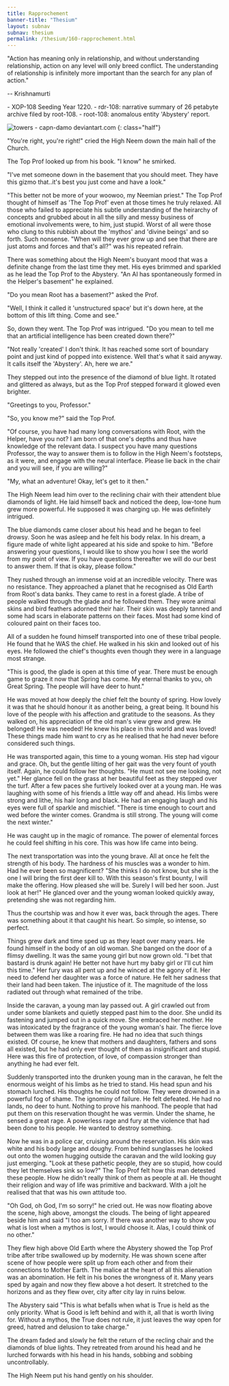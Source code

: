 ```yaml
---
title: Rapprochement
banner-title: "Thesium" 
layout: subnav 
subnav: thesium 
permalink: /thesium/160-rapprochement.html
---
```


<div class="quote">
"Action has meaning only in relationship, and without understanding
relationship, action on any level will only breed conflict. The
understanding of relationship is infinitely more important than the
search for any plan of action."

-- Krishnamurti 
</div>

<div class="data">
- XOP-108 Seeding Year 1220.
- rdr-108: narrative summary of 26 petabyte archive filed by root-108.  
- root-108: anomalous entity 'Abystery' report. 
</div>

![towers - capn-damo deviantart.com](/assets/images/Thesium/towers.jpg) 
{: class="half"}

"You're right, you're right!" cried the High Neem down the main hall of the
Church.

The Top Prof looked up from his book. "I know" he smirked. 

"I've met someone down in the basement that you should meet. They have this
gizmo that..it's best you just come and have a look."

"This better not be more of your woowoo, my Neemian priest." The Top Prof
thought of himself as 'The Top Prof' even at those times he truly relaxed. All
those who failed to appreciate his subtle understanding of the heirarchy of
concepts and grubbed about in all the silly and messy business of emotional
involvements were, to him, just stupid. Worst of all were those who clung to
this rubbish about the 'mythos' and 'divine beings' and so forth. Such
nonsense. "When will they ever grow up and see that there are just atoms and
forces and that's all?" was his repeated refrain.

There was something about the High Neem's buoyant mood that was a definite
change from the last time they met. His eyes brimmed and sparkled as he lead
the Top Prof to the Abystery. "An AI has spontaneously formed in the Helper's
basement" he explained.

"Do you mean Root has a basement?" asked the Prof.

"Well, I think it called it 'unstructured space' but it's down here, at the
bottom of this lift thing. Come and see."

So, down they went. The Top Prof was intrigued. "Do you mean to tell me that an
artificial intelligence has been created down there?"

"Not really 'created' I don't think. It has reached some sort of boundary point
and just kind of popped into existence. Well that's what it said anyway. It
calls itself the 'Abystery'. Ah, here we are."

They stepped out into the presence of the diamond of blue light. It rotated and
glittered as always, but as the Top Prof stepped forward it glowed even
brighter.

"Greetings to you, Professor."

"So, you know me?" said the Top Prof.

"Of course, you have had many long conversations with Root, with the Helper,
have you not? I am born of that one's depths and thus have knowledge of the
relevant data. I suspect you have many questions Professor, the way to answer
them is to follow in the High Neem's footsteps, as it were, and engage with the
neural interface. Please lie back in the chair and you will see, if you are
willing?"

"My, what an adventure! Okay, let's get to it then."

The High Neem lead him over to the reclining chair with their attendent blue
diamonds of light. He laid himself back and noticed the deep, low-tone hum grew
more powerful. He supposed it was charging up. He was definitely intrigued.  

The blue diamonds came closer about his head and he began to feel drowsy. Soon
he was asleep and he felt his body relax. In his dream, a figure made of white
light appeared at his side and spoke to him. "Before answering your questions,
I would like to show you how I see the world from my point of view. If you have
questions thereafter we will do our best to answer them. If that is okay,
please follow."

They rushed through an immense void at an incredible velocity. There was no
resistance. They approached a planet that he recognised as Old Earth from
Root's data banks. They came to rest in a forest glade. A tribe of people
walked through the glade and he followed them. They wore animal skins and bird
feathers adorned their hair. Their skin was deeply tanned and some had scars in
elaborate patterns on their faces. Most had some kind of coloured paint on
their faces too.

All of a sudden he found himself transported into one of these tribal people.
He found that he WAS the chief. He walked in his skin and looked out of his
eyes. He followed the chief's thoughts even though they were in a language most
strange.

"This is good, the glade is open at this time of year. There must be enough
game to graze it now that Spring has come. My eternal thanks to you, oh Great
Spring. The people will have deer to hunt."

He was moved at how deeply the chief felt the bounty of spring. How lovely it
was that he should honour it as another being, a great being. It bound his love
of the people with his affection and gratitude to the seasons. As they walked
on, his appreciation of the old man's view grew and grew. He belonged! He was
needed! He knew his place in this world and was loved! These things made him
want to cry as he realised that he had never before considered such things.

He was transported again, this time to a young woman. His step had vigour and
grace. Oh, but the gentle lilting of her gait was the very fount of youth
itself. Again, he could follow her thoughts. "He must not see me looking, not
yet." Her glance fell on the grass at her beautiful feet as they stepped over
the turf. After a few paces she furtively looked over at a young man. He was
laughing with some of his friends a little way off and ahead. His limbs were
strong and lithe, his hair long and black. He had an engaging laugh and his
eyes were full of sparkle and mischief. "There is time enough to court and wed
before the winter comes. Grandma is still strong. The young will come the next
winter."

He was caught up in the magic of romance. The power of elemental forces he
could feel shifting in his core. This was how life came into being.

The next transportation was into the young brave. All at once he felt the
strength of his body. The hardness of his muscles was a wonder to him. Had he
ever been so magnificent? "She thinks I do not know, but she is the one I will
bring the first deer kill to. With this season's first bounty, I will make the
offering. How pleased she will be. Surely I will bed her soon. Just look at
her!" He glanced over and the young woman looked quickly away, pretending she
was not regarding him.

Thus the courtship was and how it ever was, back through the ages. There was
something about it that caught his heart. So simple, so intense, so perfect.

Things grew dark and time sped up as they leapt over many years. He found
himself in the body of an old woman. She banged on the door of a flimsy
dwelling. It was the same young girl but now grown old. "I bet that bastard is
drunk again! He better not have hurt my baby girl or I'll cut him this time."
Her fury was all pent up and he winced at the agony of it. Her need to defend
her daughter was a force of nature. He felt her sadness that their land had
been taken. The injustice of it. The magnitude of the loss radiated out through
what remained of the tribe.

Inside the caravan, a young man lay passed out. A girl crawled out from under
some blankets and quietly stepped past him to the door. She undid its fastening
and jumped out in a quick move. She embraced her mother. He was intoxicated by
the fragrance of the young woman's hair. The fierce love between them was like
a roaring fire. He had no idea that such things existed. Of course, he knew
that mothers and daughters, fathers and sons all existed, but he had only ever
thought of them as insignificant and stupid. Here was this fire of protection,
of love, of compassion stronger than anything he had ever felt.

Suddenly transported into the drunken young man in the caravan, he felt the
enormous weight of his limbs as he tried to stand. His head spun and his
stomach lurched. His thoughts he could not follow. They were drowned in a
powerful fog of shame. The ignominy of failure. He felt defeated. He had no
lands, no deer to hunt. Nothing to prove his manhood. The people that had put
them on this reservation thought he was vermin. Under the shame, he sensed a
great rage. A powerless rage and fury at the violence that had been done to his
people. He wanted to destroy something.

Now he was in a police car, cruising around the reservation. His skin was white
and his body large and doughy. From behind sunglasses he looked out onto the
women hugging outside the caravan and the wild looking guy just emerging. "Look
at these pathetic people, they are so stupid, how could they let themselves
sink so low?" The Top Prof felt how this man detested these people. How he
didn't really think of them as people at all. He thought their religion and way
of life was primitive and backward. With a jolt he realised that that was his
own attitude too.

"Oh God, oh God, I'm so sorry!" he cried out. He was now floating above the
scene, high above, amongst the clouds. The being of light appeared beside him
and said "I too am sorry. If there was another way to show you what is lost
when a mythos is lost, I would choose it. Alas, I could think of no other."

They flew high above Old Earth where the Abystery showed the Top Prof tribe
after tribe swallowed up by modernity. He was shown scene after scene of how
people were split up from each other and from their connections to Mother
Earth. The malice at the heart of all this alienation was an abomination. He
felt in his bones the wrongness of it. Many years sped by again and now they
flew above a hot desert. It stretched to the horizons and as they flew over,
city after city lay in ruins below.

The Abystery said "This is what befalls when what is True is held as the only
priority. What is Good is left behind and with it, all that is worth living
for. Without a mythos, the True does not rule, it just leaves the way open for
greed, hatred and delusion to take charge."

The dream faded and slowly he felt the return of the recling chair and the
diamonds of blue lights. They retreated from around his head and he lurched
forwards with his head in his hands, sobbing and sobbing uncontrollably.

The High Neem put his hand gently on his shoulder.
